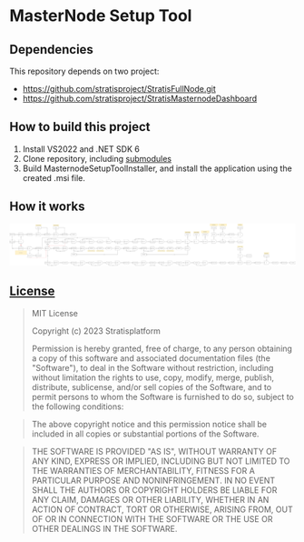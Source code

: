 # MasterNode Setup Tool

## Dependencies

This repository depends on two project:
- https://github.com/stratisproject/StratisFullNode.git
- https://github.com/stratisproject/StratisMasternodeDashboard

## How to build this project

1. Install VS2022 and .NET SDK 6
2. Clone repository, including [submodules](https://git-scm.com/book/en/v2/Git-Tools-Submodules)
3. Build MasternodeSetupToolInstaller, and install the application using the created .msi file.

## How it works 

![Algorithm scheme](Documentation/algorithm.svg)

## [License](Documentation/LICENSE) 

> MIT License
>
> Copyright (c) 2023 Stratisplatform
>
> Permission is hereby granted, free of charge, to any person obtaining a copy
> of this software and associated documentation files (the "Software"), to deal
> in the Software without restriction, including without limitation the rights
> to use, copy, modify, merge, publish, distribute, sublicense, and/or sell
> copies of the Software, and to permit persons to whom the Software is
> furnished to do so, subject to the following conditions:

> The above copyright notice and this permission notice shall be included in all
> copies or substantial portions of the Software.

> THE SOFTWARE IS PROVIDED "AS IS", WITHOUT WARRANTY OF ANY KIND, EXPRESS OR
> IMPLIED, INCLUDING BUT NOT LIMITED TO THE WARRANTIES OF MERCHANTABILITY,
> FITNESS FOR A PARTICULAR PURPOSE AND NONINFRINGEMENT. IN NO EVENT SHALL THE
> AUTHORS OR COPYRIGHT HOLDERS BE LIABLE FOR ANY CLAIM, DAMAGES OR OTHER
> LIABILITY, WHETHER IN AN ACTION OF CONTRACT, TORT OR OTHERWISE, ARISING FROM,
> OUT OF OR IN CONNECTION WITH THE SOFTWARE OR THE USE OR OTHER DEALINGS IN THE
> SOFTWARE.